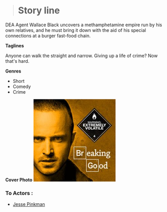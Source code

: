 > # Story line

DEA Agent Wallace Black uncovers a methamphetamine empire run by his own relatives, and he must bring it down with the aid of his special connections at a burger fast-food chain.

**Taglines**

Anyone can walk the straight and narrow. Giving up a life of crime? Now that's hard.

**Genres**

- Short
- Comedy 
- Crime

**Cover Photo**
![Breaking Good](https://github.com/dezGusty/streample-2023/blob/main/image/movies_coverphotos/breaking_good_CoverPhoto.jpg)

### To Actors :

 - [Jesse Pinkman](https://github.com/dezGusty/streample-2023/blob/main/actors/JessePinkman.md)

